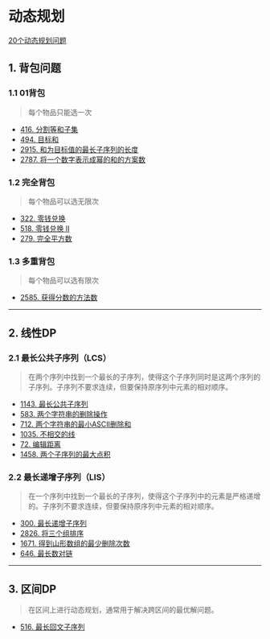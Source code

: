 # 动态规划

[20个动态规划问题](https://www.geeksforgeeks.org/top-20-dynamic-programming-interview-questions/)

## 1. 背包问题

### 1.1 01背包

> 每个物品只能选一次

- [416. 分割等和子集](/leetcode/2-热题100/15-动态规划/416.%20分割等和子集.md)
- [494. 目标和](/leetcode/其他/494.%20目标和.md)
- [2915. 和为目标值的最长子序列的长度](/leetcode/其他/2915.%20和为目标值的最长子序列的长度.md)
- [2787. 将一个数字表示成幂的和的方案数](/leetcode/其他/2787.%20将一个数字表示成幂的和的方案数.md)

### 1.2 完全背包

> 每个物品可以选无限次

- [322. 零钱兑换](/leetcode/2-热题100/15-动态规划/322.%20零钱兑换.md)
- [518. 零钱兑换 II](/leetcode/2-热题100/15-动态规划/518.%20零钱兑换%20II.md)
- [279. 完全平方数](/leetcode/其他/279.%20完全平方数.md)

### 1.3 多重背包

> 每个物品可以选有限次

- [2585. 获得分数的方法数](/leetcode/其他/2585.%20获得分数的方法数.md)

---

## 2. 线性DP

### 2.1 最长公共子序列（LCS）

> 在两个序列中找到一个最长的子序列，使得这个子序列同时是这两个序列的子序列。子序列不要求连续，但要保持原序列中元素的相对顺序。

- [1143. 最长公共子序列](/leetcode/2-热题100/15-动态规划/1143.%20最长公共子序列.md)
- [583. 两个字符串的删除操作](/leetcode/其他/583.%20两个字符串的删除操作.md)
- [712. 两个字符串的最小ASCII删除和](/leetcode/3-动态规划（基础版）/3-动态规划在字符串的应用/712.%20两个字符串的最小ASCII删除和.md)
- [1035. 不相交的线](/leetcode/3-动态规划（基础版）/5-最长公共子序列/1035.%20不相交的线.md)
- [72. 编辑距离](/leetcode/2-热题100/16-多维动态规划/72.%20编辑距离.md)
- [1458. 两个子序列的最大点积](/leetcode/其他/1458.%20两个子序列的最大点积.md)

### 2.2 最长递增子序列（LIS）

> 在一个序列中找到一个最长的子序列，使得这个子序列中的元素是严格递增的。子序列不要求连续，但要保持原序列中元素的相对顺序。

- [300. 最长递增子序列](/leetcode/2-热题100/15-动态规划/300.%20最长递增子序列.md)
- [2826. 将三个组排序](/leetcode/其他/2826.%20将三个组排序.md)
- [1671. 得到山形数组的最少删除次数](/leetcode/其他/1671.%20得到山形数组的最少删除次数.md)
- [646. 最长数对链](/leetcode/3-动态规划（基础版）/4-最长递增子序列/646.%20最长数对链.md)

---

## 3. 区间DP

> 在区间上进行动态规划，通常用于解决跨区间的最优解问题。

- [516. 最长回文子序列](/leetcode/3-动态规划（基础版）/3-动态规划在字符串的应用/516.%20最长回文子序列.md)